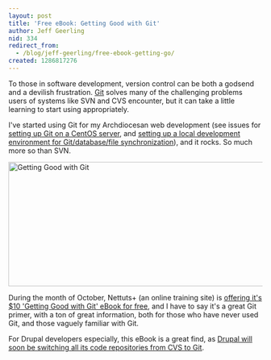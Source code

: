 ```yaml
---
layout: post
title: 'Free eBook: Getting Good with Git'
author: Jeff Geerling
nid: 334
redirect_from:
  - /blog/jeff-geerling/free-ebook-getting-go/
created: 1286817276
---
```

<p>To those in software development, version control can be both a godsend and a devilish frustration. <a href="http://git-scm.com/">Git</a> solves many of the challenging problems users of systems like SVN and CVS encounter, but it can take a little learning to start using appropriately.</p>
<p>I&#39;ve started using Git for my Archdiocesan web development (see issues for <a href="http://archstldev.com/node/533">setting up Git on a CentOS server</a>, and <a href="http://archstldev.com/node/570">setting up a local development environment for Git/database/file synchronization</a>), and it rocks. So much more so than SVN.</p>
<p class="rtecenter"><a href="http://net.tutsplus.com/freebies/books/getting-good-with-git-free-ebook/"><img alt="Getting Good with Git" height="247" src="http://www.opensourcecatholic.com/sites/opensourcecatholic.com/files/user-uploads/oscatholic/getting-good-with-git.png" title="" width="590" /></a></p>
<p>During the month of October, Nettuts+ (an online training site) is <a href="http://net.tutsplus.com/freebies/books/getting-good-with-git-free-ebook/">offering it&#39;s $10 &#39;Getting Good with Git&#39; eBook for free</a>, and I have to say it&#39;s a great Git primer, with a ton of great information, both for those who have never used Git, and those vaguely familiar with Git.</p>
<p>For Drupal developers especially, this eBook is a great find, as <a href="http://drupal.org/community-initiatives/git">Drupal will soon be switching all its code repositories from CVS to Git</a>.</p>

